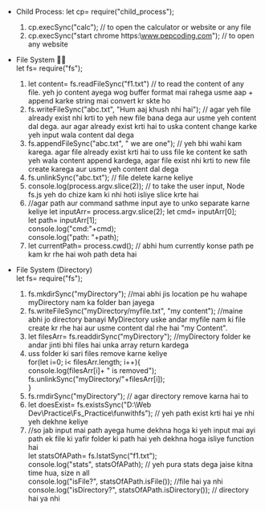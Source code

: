 * Child Process:
   let cp= require("child_process");
   1. cp.execSync("calc");  // to open the calculator or website or any file
   2. cp.execSync("start chrome https:\\www.pepcoding.com"); // to open any website

* File System 🤸‍♂️
   <br>let fs= require("fs");
   1. let content= fs.readFileSync("f1.txt") // to read the content of any file. yeh jo content ayega wog buffer format mai rahega usme aap + append karke string mai convert kr skte ho
   2. fs.writeFileSync("abc.txt", "Hum aaj khush nhi hai"); // agar yeh file already exist nhi krti to yeh new file bana dega aur usme yeh content dal dega. aur agar already exist       krti hai to uska content change karke yeh input wala content dal dega
   3. fs.appendFileSync("abc.txt", " we are one"); // yeh bhi wahi kam karega. agar file already exist krti hai to uss file ke content ke sath yeh wala content append kardega,          agar file exist nhi krti to new file create karega aur usme yeh content dal dega
   4. fs.unlinkSync("abc.txt"); // file delete karne keliye
   5. console.log(process.argv.slice(2)); // to take the user input, Node fs.js yeh do chize kam ki nhi hoti isliye slice krte hai
   6. //agar path aur command sathme input aye to unko separate karne keliye
      let inputArr= process.argv.slice(2);
      let cmd= inputArr[0];
     <br> let path= inputArr[1];
     <br> console.log("cmd:"+cmd);
     <br> console.log("path: "+path);
   7. let currentPath= process.cwd(); // abhi hum currently konse path pe kam kr rhe hai woh path deta hai 

* File System (Directory)
   <br>let fs= require("fs");
    
   1. fs.mkdirSync("myDirectory"); //mai abhi jis location pe hu wahape myDirectory nam ka folder ban jayega
   2. fs.writeFileSync("myDirectory/myfile.txt", "my content"); //maine abhi jo directory banayi MyDirectory uske andar myfile nam ki file create kr rhe hai aur usme content dal rhe hai "my Content".
   3. let filesArr= fs.readdirSync("myDirectory"); //myDirectory folder ke andar jinti bhi files hai unka array return kardega
   4. uss folder ki sari files remove karne keliye
    <br> for(let i=0; i< filesArr.length; i++){
   <br> console.log(filesArr[i]+ " is removed");
    <br> fs.unlinkSync("myDirectory/"+filesArr[i]);
<br>} 
   5. fs.rmdirSync("myDirectory"); // agar directory remove karna hai to
   6. let doesExist= fs.existsSync("D:\\Web Dev\\Practice\\Fs_Practice\\funwithfs"); // yeh path exist krti hai ye nhi yeh dekhne keliye
   7. //so jab input mai path ayega hume dekhna hoga ki yeh input mai ayi path ek file ki yafir folder ki path hai yeh dekhna hoga isliye function hai
    <br>let statsOfAPath= fs.lstatSync("f1.txt");
    <br>console.log("stats", statsOfAPath); // yeh pura stats dega jaise kitna time hua, size n all
    <br>console.log("isFile?", statsOfAPath.isFile()); //file hai ya nhi 
    <br>console.log("isDirectory?", statsOfAPath.isDirectory()); // directory hai ya nhi


      

